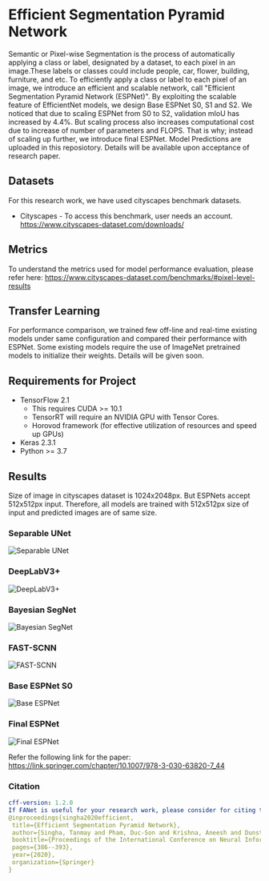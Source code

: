 # Efficient Segmentation Pyramid Network
Semantic or Pixel-wise Segmentation is the process of automatically applying a class or label, designated by a dataset, to each pixel in an image.These labels or classes could include people, car, flower, building, furniture, and etc. To efficiently apply a class or label to each pixel of an image, we introduce an efficient and scalable network, call "Efficient Segmentation Pyramid Network (ESPNet)". By exploiting the scalable feature of EfficientNet models, we design Base ESPNet S0, S1 and S2. We noticed that due to scaling ESPNet from S0 to S2, validation mIoU has increased by 4.4%. But scaling process also increases computational cost due to increase of number of parameters and FLOPS. That is why; instead of scaling up further, we introduce final ESPNet. Model Predictions are uploaded in this reposiotory. Details will be available upon acceptance of research paper.

## Datasets
For this research work, we have used cityscapes benchmark datasets.
* Cityscapes - To access this benchmark, user needs an account. https://www.cityscapes-dataset.com/downloads/              

## Metrics
To understand the metrics used for model performance evaluation, please  refer here: https://www.cityscapes-dataset.com/benchmarks/#pixel-level-results

## Transfer Learning
For performance comparison, we trained few off-line and real-time existing models under same configuration and compared their performance with ESPNet. Some existing models require the use of ImageNet pretrained models to initialize their weights. Details will be given soon.

## Requirements for Project
* TensorFlow 2.1
  * This requires CUDA >= 10.1
  * TensorRT will require an NVIDIA GPU with Tensor Cores.
  * Horovod framework (for effective utilization of resources and speed up GPUs)
* Keras 2.3.1
* Python >= 3.7

## Results
Size of image in cityscapes dataset is 1024x2048px. But ESPNets accept 512x512px input. Therefore, all models are trained with 512x512px size of input and predicted images are of same size. 
### Separable UNet
![Separable UNet](https://github.com/tanmaysingha/ESPNet/blob/master/Results/other_models/Separable_UNet.png?raw=true)

### DeepLabV3+
![DeepLabV3+](https://github.com/tanmaysingha/ESPNet/blob/master/Results/other_models/DeepLabV3%2B.png?raw=true)

### Bayesian SegNet
![Bayesian SegNet](https://github.com/tanmaysingha/ESPNet/blob/master/Results/other_models/Bayesian_SegNet.png?raw=true)

### FAST-SCNN
![FAST-SCNN](https://github.com/tanmaysingha/ESPNet/blob/master/Results/other_models/FAST_SCNN.png?raw=true)

### Base ESPNet S0
![Base ESPNet](https://github.com/tanmaysingha/ESPNet/blob/master/Results/Base_ESPNet_Results/Base_ESPNet.png?raw=true)

### Final ESPNet
![Final ESPNet](https://github.com/tanmaysingha/ESPNet/blob/master/Results/Final_ESPNet_Results/result1.png?raw=true)

Refer the following link for the paper:
https://link.springer.com/chapter/10.1007/978-3-030-63820-7_44

### Citation
 ```yaml
cff-version: 1.2.0
If FANet is useful for your research work, please consider for citing the paper:
@inproceedings{singha2020efficient,
  title={Efficient Segmentation Pyramid Network},
  author={Singha, Tanmay and Pham, Duc-Son and Krishna, Aneesh and Dunstan, Joel},
  booktitle={Proceedings of the International Conference on Neural Information Processing},
  pages={386--393},
  year={2020},
  organization={Springer}
}
